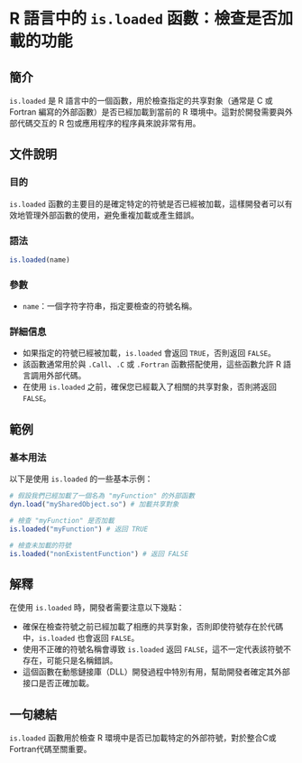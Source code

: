 <!--
Meta Description: # R 語言中的 `is.loaded` 函數：檢查是否加載的功能 ## 簡介 `is.loaded` 是 R 語言中的一個函數，用於檢查指定的共享對象（通常是 C 或 Fortran 編寫的外部函數）是否已經加載到當前的 R 環境中。這對於開發需要與外部代碼交互的 R 包或應用程序的程序員來說非常...
Meta Keywords: loaded, false, myfunction, fortran, name
-->

# R 語言中的 `is.loaded` 函數：檢查是否加載的功能

## 簡介
`is.loaded` 是 R 語言中的一個函數，用於檢查指定的共享對象（通常是 C 或 Fortran 編寫的外部函數）是否已經加載到當前的 R 環境中。這對於開發需要與外部代碼交互的 R 包或應用程序的程序員來說非常有用。

## 文件說明
### 目的
`is.loaded` 函數的主要目的是確定特定的符號是否已經被加載，這樣開發者可以有效地管理外部函數的使用，避免重複加載或產生錯誤。

### 語法
```R
is.loaded(name)
```

### 參數
- `name`：一個字符字符串，指定要檢查的符號名稱。

### 詳細信息
- 如果指定的符號已經被加載，`is.loaded` 會返回 `TRUE`，否則返回 `FALSE`。
- 該函數通常用於與 `.Call`、`.C` 或 `.Fortran` 函數搭配使用，這些函數允許 R 語言調用外部代碼。
- 在使用 `is.loaded` 之前，確保您已經載入了相關的共享對象，否則將返回 `FALSE`。

## 範例
### 基本用法
以下是使用 `is.loaded` 的一些基本示例：

```R
# 假設我們已經加載了一個名為 "myFunction" 的外部函數
dyn.load("mySharedObject.so") # 加載共享對象

# 檢查 "myFunction" 是否加載
is.loaded("myFunction") # 返回 TRUE

# 檢查未加載的符號
is.loaded("nonExistentFunction") # 返回 FALSE
```

## 解釋
在使用 `is.loaded` 時，開發者需要注意以下幾點：
- 確保在檢查符號之前已經加載了相應的共享對象，否則即使符號存在於代碼中，`is.loaded` 也會返回 `FALSE`。
- 使用不正確的符號名稱會導致 `is.loaded` 返回 `FALSE`，這不一定代表該符號不存在，可能只是名稱錯誤。
- 這個函數在動態鏈接庫（DLL）開發過程中特別有用，幫助開發者確定其外部接口是否正確加載。

## 一句總結
`is.loaded` 函數用於檢查 R 環境中是否已加載特定的外部符號，對於整合C或Fortran代碼至關重要。
